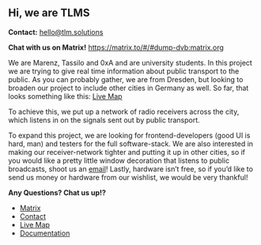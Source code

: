 ## Hi, we are TLMS

**Contact:** <hello@tlm.solutions>

**Chat with us on Matrix!** https://matrix.to/#/#dump-dvb:matrix.org

We are Marenz, Tassilo and 0xA and are university students.
In this project we are trying to give real time information about public transport to the public.
As you can probably gather, we are from Dresden, but looking to broaden our project to include other cities in Germany as well.
So far, that looks something like this: [Live Map](https://map.dvb.solutions/)

To achieve this, we put up a network of radio receivers across the city, which listens in on the signals sent out by public transport. 

To expand this project, we are looking for frontend-developers (good UI is hard, man) and testers for the full software-stack.
We are also interested in making our receiver-network tighter and putting it up in other cities, so if you would like a pretty little window decoration that listens to public broadcasts, shoot us an [email](mailto:dump@dvb.soltutions)!
Lastly, hardware isn’t free, so if you’d like to send us money or hardware from our wishlist, we would be very thankful!

**Any Questions? Chat us up!?**
- [Matrix](https://matrix.to/#/#dump-dvb:matrix.org)
- [Contact](hello@tlm.solutions)
- [Live Map](https://map.dvb.solutions)
- [Documentation](https://docs.dvb.solutions)
